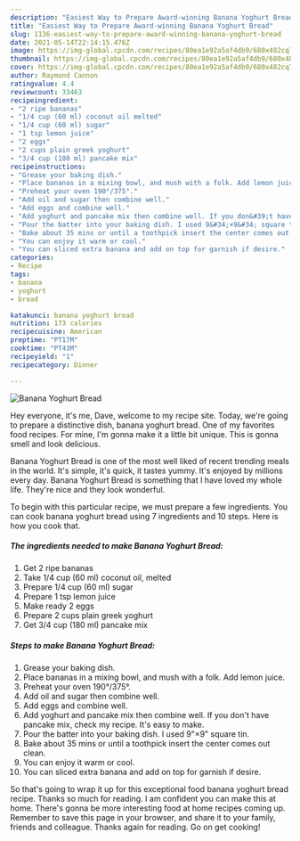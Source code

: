 ```yaml
---
description: "Easiest Way to Prepare Award-winning Banana Yoghurt Bread"
title: "Easiest Way to Prepare Award-winning Banana Yoghurt Bread"
slug: 1136-easiest-way-to-prepare-award-winning-banana-yoghurt-bread
date: 2021-05-14T22:14:15.476Z
image: https://img-global.cpcdn.com/recipes/80ea1e92a5af4db9/680x482cq70/banana-yoghurt-bread-recipe-main-photo.jpg
thumbnail: https://img-global.cpcdn.com/recipes/80ea1e92a5af4db9/680x482cq70/banana-yoghurt-bread-recipe-main-photo.jpg
cover: https://img-global.cpcdn.com/recipes/80ea1e92a5af4db9/680x482cq70/banana-yoghurt-bread-recipe-main-photo.jpg
author: Raymond Cannon
ratingvalue: 4.4
reviewcount: 33463
recipeingredient:
- "2 ripe bananas"
- "1/4 cup (60 ml) coconut oil melted"
- "1/4 cup (60 ml) sugar"
- "1 tsp lemon juice"
- "2 eggs"
- "2 cups plain greek yoghurt"
- "3/4 cup (180 ml) pancake mix"
recipeinstructions:
- "Grease your baking dish."
- "Place bananas in a mixing bowl, and mush with a folk. Add lemon juice."
- "Preheat your oven 190°/375°."
- "Add oil and sugar then combine well."
- "Add eggs and combine well."
- "Add yoghurt and pancake mix then combine well. If you don&#39;t have pancake mix, check my recipe. It&#39;s easy to make."
- "Pour the batter into your baking dish. I used 9&#34;×9&#34; square tin."
- "Bake about 35 mins or until a toothpick insert the center comes out clean."
- "You can enjoy it warm or cool."
- "You can sliced extra banana and add on top for garnish if desire."
categories:
- Recipe
tags:
- banana
- yoghurt
- bread

katakunci: banana yoghurt bread 
nutrition: 173 calories
recipecuisine: American
preptime: "PT17M"
cooktime: "PT43M"
recipeyield: "1"
recipecategory: Dinner

---
```



![Banana Yoghurt Bread](https://img-global.cpcdn.com/recipes/80ea1e92a5af4db9/680x482cq70/banana-yoghurt-bread-recipe-main-photo.jpg)

Hey everyone, it's me, Dave, welcome to my recipe site. Today, we're going to prepare a distinctive dish, banana yoghurt bread. One of my favorites food recipes. For mine, I'm gonna make it a little bit unique. This is gonna smell and look delicious.

Banana Yoghurt Bread is one of the most well liked of recent trending meals in the world. It's simple, it's quick, it tastes yummy. It's enjoyed by millions every day. Banana Yoghurt Bread is something that I have loved my whole life. They're nice and they look wonderful.




To begin with this particular recipe, we must prepare a few ingredients. You can cook banana yoghurt bread using 7 ingredients and 10 steps. Here is how you cook that.

<!--inarticleads1-->

##### The ingredients needed to make Banana Yoghurt Bread:

1. Get 2 ripe bananas
1. Take 1/4 cup (60 ml) coconut oil, melted
1. Prepare 1/4 cup (60 ml) sugar
1. Prepare 1 tsp lemon juice
1. Make ready 2 eggs
1. Prepare 2 cups plain greek yoghurt
1. Get 3/4 cup (180 ml) pancake mix




<!--inarticleads2-->

##### Steps to make Banana Yoghurt Bread:

1. Grease your baking dish.
1. Place bananas in a mixing bowl, and mush with a folk. Add lemon juice.
1. Preheat your oven 190°/375°.
1. Add oil and sugar then combine well.
1. Add eggs and combine well.
1. Add yoghurt and pancake mix then combine well. If you don&#39;t have pancake mix, check my recipe. It&#39;s easy to make.
1. Pour the batter into your baking dish. I used 9&#34;×9&#34; square tin.
1. Bake about 35 mins or until a toothpick insert the center comes out clean.
1. You can enjoy it warm or cool.
1. You can sliced extra banana and add on top for garnish if desire.




So that's going to wrap it up for this exceptional food banana yoghurt bread recipe. Thanks so much for reading. I am confident you can make this at home. There's gonna be more interesting food at home recipes coming up. Remember to save this page in your browser, and share it to your family, friends and colleague. Thanks again for reading. Go on get cooking!
